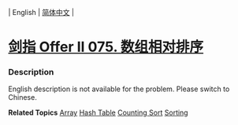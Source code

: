 | English | [简体中文](README.md) |

# [剑指 Offer II 075. 数组相对排序](https://leetcode-cn.com/problems/0H97ZC)
 ### Description
<p>English description is not available for the problem. Please switch to Chinese.</p>

**Related Topics**  [Array](https://leetcode-cn.com/tag/array) [Hash Table](https://leetcode-cn.com/tag/hash-table) [Counting Sort](https://leetcode-cn.com/tag/counting-sort) [Sorting](https://leetcode-cn.com/tag/sorting) 